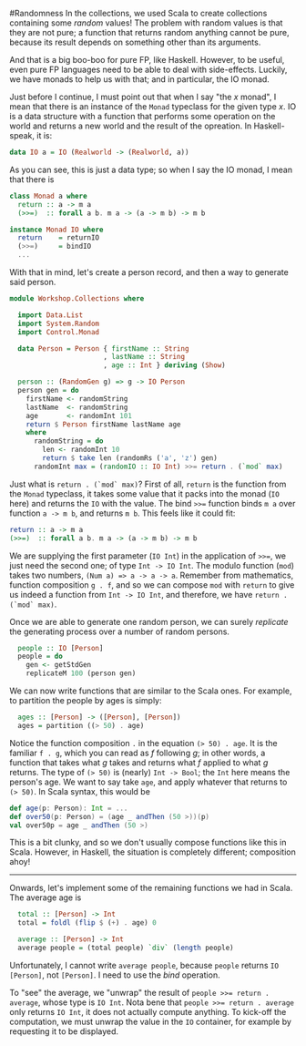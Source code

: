 #Randomness
In the collections, we used Scala to create collections containing some _random_ values! The problem with random values is that they are not pure; a function that returns random anything cannot be pure, because its result depends on something other than its arguments.

And that is a big boo-boo for pure FP, like Haskell. However, to be useful, even pure FP languages need to be able to deal with side-effects. Luckily, we have monads to help us with that; and in particular, the IO monad.

Just before I continue, I must point out that when I say "the _x_ monad", I mean that there is an instance of the ``Monad`` typeclass for the given type _x_. IO is a data structure with a function that performs some operation on the world and returns a new world and the result of the opreation. In Haskell-speak, it is:

```haskell
data IO a = IO (Realworld -> (Realworld, a))
```

As you can see, this is just a data type; so when I say the IO monad, I mean that there is 

```haskell
class Monad a where
  return :: a -> m a
  (>>=)  :: forall a b. m a -> (a -> m b) -> m b
```

```haskell
instance Monad IO where
  return    = returnIO
  (>>=)     = bindIO
  ...
```

With that in mind, let's create a person record, and then a way to generate said person.

```haskell
module Workshop.Collections where

  import Data.List
  import System.Random
  import Control.Monad

  data Person = Person { firstName :: String
                       , lastName :: String
                       , age :: Int } deriving (Show)

  person :: (RandomGen g) => g -> IO Person
  person gen = do
    firstName <- randomString
    lastName  <- randomString
    age       <- randomInt 101
    return $ Person firstName lastName age 
    where
      randomString = do
        len <- randomInt 10
        return $ take len (randomRs ('a', 'z') gen)
      randomInt max = (randomIO :: IO Int) >>= return . (`mod` max)
```

Just what is ``return . (`mod` max)``? First of all, ``return`` is the function from the ``Monad`` typeclass, it takes some value that it packs into the monad (``IO`` here) and returns the ``IO`` with the value. The bind ``>>=`` function binds ``m a`` over function ``a -> m b``, and returns ``m b``. This feels like it could fit:

```haskell
return :: a -> m a
(>>=)  :: forall a b. m a -> (a -> m b) -> m b
```

We are supplying the first parameter (``IO Int``) in the application of ``>>=``, we just need the second one; of type ``Int -> IO Int``. The modulo function (``mod``) takes two numbers, ``(Num a) => a -> a -> a``. Remember from mathematics, function composition ``g . f``, and so we can compose ``mod`` with ``return`` to give us indeed a function from ``Int -> IO Int``, and therefore, we have ``return . (`mod` max)``.

Once we are able to generate one random person, we can surely _replicate_ the generating process over a number of random persons.

```haskell
  people :: IO [Person]
  people = do
    gen <- getStdGen
    replicateM 100 (person gen)
```

We can now write functions that are similar to the Scala ones. For example, to partition the people by ages is simply:


```haskell
  ages :: [Person] -> ([Person], [Person])
  ages = partition ((> 50) . age)
```

Notice the function composition ``.`` in the equation ``(> 50) . age``. It is the familiar ``f . g``, which you can read as _f_ following _g_; in other words, a function that takes what _g_ takes and returns what _f_ applied to what _g_ returns. The type of ``(> 50)`` is (nearly) ``Int -> Bool``; the ``Int`` here means the person's age. We want to say take ``age``, and apply whatever that returns to ``(> 50)``. In Scala syntax, this would be

```scala
def age(p: Person): Int = ...
def over50(p: Person) = (age _ andThen (50 >))(p)
val over50p = age _ andThen (50 >)
```

This is a bit clunky, and so we don't usually compose functions like this in Scala. However, in Haskell, the situation is completely different; composition ahoy!

---

Onwards, let's implement some of the remaining functions we had in Scala. The average age is 

```haskell
  total :: [Person] -> Int
  total = foldl (flip $ (+) . age) 0

  average :: [Person] -> Int
  average people = (total people) `div` (length people)
```

Unfortunately, I cannot write ``average people``, because ``people`` returns ``IO [Person]``, 
not ``[Person]``. I need to use the _bind_ operation.

To "see" the average, we "unwrap" the result of ``people >>= return . average``, whose type is ``IO Int``. Nota bene that ``people >>= return . average`` only returns ``IO Int``, it does not actually compute anything. To kick-off the computation, we must unwrap the value in the ``IO`` container, for example by requesting it to be displayed.